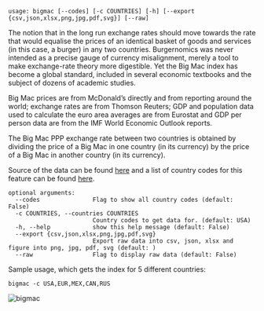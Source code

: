 ```
usage: bigmac [--codes] [-c COUNTRIES] [-h] [--export {csv,json,xlsx,png,jpg,pdf,svg}] [--raw]
```
The notion that in the long run exchange rates should move towards the rate that would equalise the prices of an identical basket of goods and services (in this case, a burger) in any two countries. Burgernomics was never intended as a precise gauge of currency misalignment, merely a tool to make exchange-rate theory more digestible. Yet the Big Mac index has become a global standard, included in several economic textbooks and the subject of dozens of academic studies.

Big Mac prices are from McDonald’s directly and from reporting around the world; exchange rates are from Thomson Reuters; GDP and population data used to calculate the euro area averages are from Eurostat and GDP per person data are from the IMF World Economic Outlook reports.

The Big Mac PPP exchange rate between two countries is obtained by dividing the price of a Big Mac in one country (in its currency) by the price of a Big Mac in another country (in its currency).

Source of the data can be found [here](https://data.nasdaq.com/data/ECONOMIST-the-economist-big-mac-index) and a list of country codes for this feature can be found [here](https://static.quandl.com/ECONOMIST_Descriptions/economist_country_codes.csv).

```
optional arguments:
  --codes               Flag to show all country codes (default: False)
  -c COUNTRIES, --countries COUNTRIES
                        Country codes to get data for. (default: USA)
  -h, --help            show this help message (default: False)
  --export {csv,json,xlsx,png,jpg,pdf,svg}
                        Export raw data into csv, json, xlsx and figure into png, jpg, pdf, svg (default: )
  --raw                 Flag to display raw data (default: False)
```

Sample usage, which gets the index for 5 different countries:

```
bigmac -c USA,EUR,MEX,CAN,RUS
```
![bigmac](https://user-images.githubusercontent.com/46355364/158362967-8353fa50-2eb1-43b0-9cbb-bc3c3aec2e2a.png)

     
